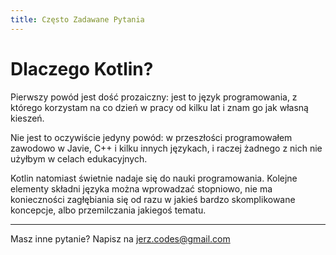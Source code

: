 ```yaml
---
title: Często Zadawane Pytania
---
```


# Dlaczego Kotlin?

Pierwszy powód jest dość prozaiczny: jest to język programowania, z którego korzystam na co dzień w pracy od kilku lat i znam go jak własną kieszeń.

Nie jest to oczywiście jedyny powód: w przeszłości programowałem zawodowo w Javie, C++ i kilku innych językach, i raczej żadnego z nich nie użyłbym w celach edukacyjnych.

Kotlin natomiast świetnie nadaje się do nauki programowania. Kolejne elementy składni języka można wprowadzać stopniowo, nie ma konieczności zagłębiania się od razu w jakieś bardzo skomplikowane koncepcje, albo przemilczania jakiegoś tematu.

---
Masz inne pytanie? Napisz na jerz.codes@gmail.com